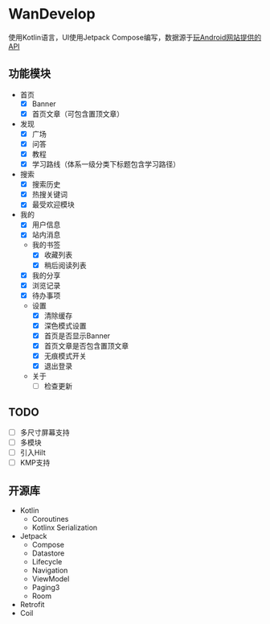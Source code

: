 # WanDevelop

使用Kotlin语言，UI使用Jetpack
Compose编写，数据源于[玩Android网站提供的API](https://www.wanandroid.com/)

## 功能模块

- 首页
    - [x] Banner
    - [x] 首页文章（可包含置顶文章）
- 发现
    - [x] 广场
    - [x] 问答
    - [x] 教程
    - [x] 学习路线（体系一级分类下标题包含学习路径）
- 搜索
    - [x] 搜索历史
    - [x] 热搜关键词
    - [x] 最受欢迎模块
- 我的
    - [x] 用户信息
    - [x] 站内消息
    - 我的书签
        - [x] 收藏列表
        - [x] 稍后阅读列表
    - [x] 我的分享
    - [x] 浏览记录 
    - [x] 待办事项
    - 设置
        - [x] 清除缓存
        - [x] 深色模式设置
        - [x] 首页是否显示Banner
        - [x] 首页文章是否包含置顶文章
        - [x] 无痕模式开关
        - [x] 退出登录
    - 关于
        - [ ] 检查更新

## TODO

- [ ] 多尺寸屏幕支持
- [ ] 多模块
- [ ] 引入Hilt
- [ ] KMP支持

## 开源库

- Kotlin
    - Coroutines
    - Kotlinx Serialization
- Jetpack
    - Compose
    - Datastore
    - Lifecycle
    - Navigation
    - ViewModel
    - Paging3
    - Room
- Retrofit
- Coil
 
